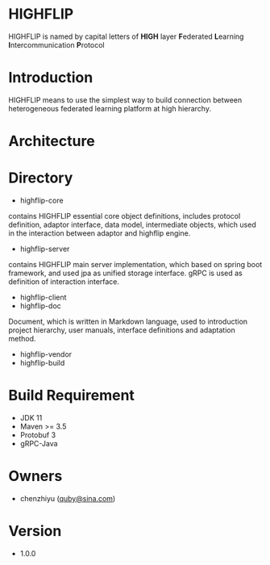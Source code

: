 HIGHFLIP 
===================================================
HIGHFLIP is named by capital letters of **HIGH** layer **F**ederated **L**earning **I**ntercommunication **P**rotocol

# Introduction
HIGHFLIP means to use the simplest way to build connection between heterogeneous 
federated learning platform at high hierarchy. 

# Architecture

# Directory
- highflip-core
  
contains HIGHFLIP essential core object definitions, includes protocol definition, adaptor interface, 
data model, intermediate objects, which used in the interaction between adaptor and highflip engine.   

- highflip-server
  
contains HIGHFLIP main server implementation, which based on spring boot framework, and used jpa as unified 
storage interface. gRPC is used as definition of interaction interface.
  
- highflip-client
- highflip-doc

Document, which is written in Markdown language, used to introduction project hierarchy, user manuals, 
interface definitions and adaptation method.

- highflip-vendor
- highflip-build

# Build Requirement
- JDK 11
- Maven >= 3.5
- Protobuf 3
- gRPC-Java 

# Owners
- chenzhiyu (quby@sina.com)

# Version
- 1.0.0

